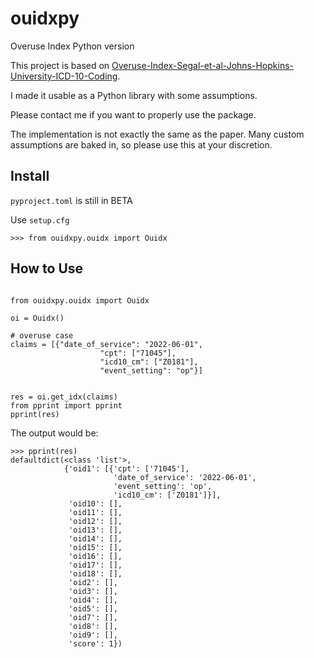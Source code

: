 # ouidxpy

Overuse Index Python version

This project is based on [Overuse-Index-Segal-et-al-Johns-Hopkins-University-ICD-10-Coding](https://github.com/susanmhutfless/Overuse-Index-Segal-et-al-Johns-Hopkins-University-ICD-10-Coding).

I made it usable as a Python library with some assumptions.

Please contact me if you want to properly use the package.

The implementation is not exactly the same as the paper. Many custom assumptions are baked in, so please use this at your discretion.

## Install

`pyproject.toml` is still in BETA

Use `setup.cfg`

`>>> from ouidxpy.ouidx import Ouidx`

## How to Use

```

from ouidxpy.ouidx import Ouidx

oi = Ouidx()

# overuse case
claims = [{"date_of_service": "2022-06-01",
                    "cpt": ["71045"],
                    "icd10_cm": ["Z0181"], 
                    "event_setting": "op"}]


res = oi.get_idx(claims)
from pprint import pprint
pprint(res) 

```
The output would be:
```
>>> pprint(res)
defaultdict(<class 'list'>,
            {'oid1': [{'cpt': ['71045'],
                       'date_of_service': '2022-06-01',
                       'event_setting': 'op',
                       'icd10_cm': ['Z0181']}],
             'oid10': [],
             'oid11': [],
             'oid12': [],
             'oid13': [],
             'oid14': [],
             'oid15': [],
             'oid16': [],
             'oid17': [],
             'oid18': [],
             'oid2': [],
             'oid3': [],
             'oid4': [],
             'oid5': [],
             'oid7': [],
             'oid8': [],
             'oid9': [],
             'score': 1})
```

